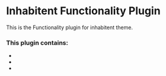 # Inhabitent Functionality Plugin

This is the Functionality plugin for inhabitent theme.

### This plugin contains:
*
*
*
